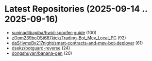 # Latest Repositories (2025-09-14 .. 2025-09-16)

- [suninadlibapiba/hwid-spoofer-guide](https://github.com/suninadlibapiba/hwid-spoofer-guide) (100)
- [zOom239boOSt687kick/Trading-Bot_Mev_Local_PC](https://github.com/zOom239boOSt687kick/Trading-Bot_Mev_Local_PC) (92)
- [daSHymxBy217night/smart-contracts-and-mev-bot-deployer](https://github.com/daSHymxBy217night/smart-contracts-and-mev-bot-deployer) (61)
- [dsekz/botguard-reverse](https://github.com/dsekz/botguard-reverse) (24)
- [dongshuyan/banana-gen](https://github.com/dongshuyan/banana-gen) (20)
